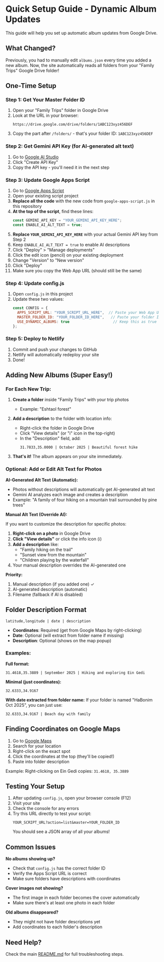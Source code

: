 # Quick Setup Guide - Dynamic Album Updates

This guide will help you set up automatic album updates from Google Drive.

## What Changed?

Previously, you had to manually edit `albums.json` every time you added a new album. Now, the site automatically reads all folders from your "Family Trips" Google Drive folder!

## One-Time Setup

### Step 1: Get Your Master Folder ID

1. Open your "Family Trips" folder in Google Drive
2. Look at the URL in your browser:
   ```
   https://drive.google.com/drive/folders/1ABC123xyz456DEF
   ```
3. Copy the part after `/folders/` - that's your folder ID: `1ABC123xyz456DEF`

### Step 2: Get Gemini API Key (for AI-generated alt text)

1. Go to [Google AI Studio](https://makersuite.google.com/app/apikey)
2. Click "Create API Key"
3. Copy the API key - you'll need it in the next step

### Step 3: Update Google Apps Script

1. Go to [Google Apps Script](https://script.google.com/)
2. Open your existing script project
3. **Replace all the code** with the new code from `google-apps-script.js` in this repository
4. **At the top of the script**, find these lines:
   ```javascript
   const GEMINI_API_KEY = "YOUR_GEMINI_API_KEY_HERE";
   const ENABLE_AI_ALT_TEXT = true;
   ```
5. **Replace `YOUR_GEMINI_API_KEY_HERE`** with your actual Gemini API key from Step 2
6. Keep `ENABLE_AI_ALT_TEXT = true` to enable AI descriptions
7. Click "Deploy" > "Manage deployments"
8. Click the edit icon (pencil) on your existing deployment
9. Change "Version" to "New version"
10. Click "Deploy"
11. Make sure you copy the Web App URL (should still be the same)

### Step 4: Update config.js

1. Open `config.js` in this project
2. Update these two values:
   ```javascript
   const CONFIG = {
     APPS_SCRIPT_URL: "YOUR_SCRIPT_URL_HERE",  // Paste your Web App URL
     MASTER_FOLDER_ID: "YOUR_FOLDER_ID_HERE",   // Paste your folder ID from Step 1
     USE_DYNAMIC_ALBUMS: true                    // Keep this as true
   };
   ```

### Step 5: Deploy to Netlify

1. Commit and push your changes to GitHub
2. Netlify will automatically redeploy your site
3. Done!

## Adding New Albums (Super Easy!)

### For Each New Trip:

1. **Create a folder** inside "Family Trips" with your trip photos
   - Example: "Eshtaol forest"

2. **Add a description** to the folder with location info:
   - Right-click the folder in Google Drive
   - Click "View details" (or "i" icon in the top-right)
   - In the "Description" field, add:
     ```
     31.7833,35.0000 | October 2025 | Beautiful forest hike
     ```

3. **That's it!** The album appears on your site immediately.

### Optional: Add or Edit Alt Text for Photos

**AI-Generated Alt Text (Automatic):**

- Photos without descriptions will automatically get AI-generated alt text
- Gemini AI analyzes each image and creates a description
- Example: "A family of four hiking on a mountain trail surrounded by pine trees"

**Manual Alt Text (Override AI):**

If you want to customize the description for specific photos:

1. **Right-click on a photo** in Google Drive
2. **Click "View details"** or click the info icon (ℹ️)
3. **Add a description** like:
   - "Family hiking on the trail"
   - "Sunset view from the mountain"
   - "Children playing by the waterfall"
4. Your manual description overrides the AI-generated one

**Priority:**

1. Manual description (if you added one) ✓
2. AI-generated description (automatic)
3. Filename (fallback if AI is disabled)

## Folder Description Format

```
latitude,longitude | date | description
```

- **Coordinates**: Required (get from Google Maps by right-clicking)
- **Date**: Optional (will extract from folder name if missing)
- **Description**: Optional (shows on the map popup)

### Examples:

**Full format:**
```
31.4618,35.3889 | September 2025 | Hiking and exploring Ein Gedi
```

**Minimal (just coordinates):**
```
32.6333,34.9167
```

**With date extracted from folder name:**
If your folder is named "HaBonim Oct 2025", you can just use:
```
32.6333,34.9167 | Beach day with family
```

## Finding Coordinates on Google Maps

1. Go to [Google Maps](https://maps.google.com)
2. Search for your location
3. Right-click on the exact spot
4. Click the coordinates at the top (they'll be copied!)
5. Paste into folder description

Example: Right-clicking on Ein Gedi copies: `31.4618, 35.3889`

## Testing Your Setup

1. After updating `config.js`, open your browser console (F12)
2. Visit your site
3. Check the console for any errors
4. Try this URL directly to test your script:
   ```
   YOUR_SCRIPT_URL?action=list&master=YOUR_FOLDER_ID
   ```
   You should see a JSON array of all your albums!

## Common Issues

**No albums showing up?**
- Check that `config.js` has the correct folder ID
- Verify the Apps Script URL is correct
- Make sure folders have descriptions with coordinates

**Cover images not showing?**
- The first image in each folder becomes the cover automatically
- Make sure there's at least one photo in each folder

**Old albums disappeared?**
- They might not have folder descriptions yet
- Add coordinates to each folder's description

## Need Help?

Check the main [README.md](README.md) for full troubleshooting steps.
